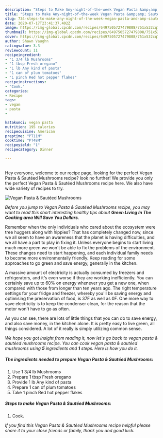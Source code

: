 ```yaml
---
description: "Steps to Make Any-night-of-the-week Vegan Pasta &amp;amp; Sautéed Mushrooms"
title: "Steps to Make Any-night-of-the-week Vegan Pasta &amp;amp; Sautéed Mushrooms"
slug: 734-steps-to-make-any-night-of-the-week-vegan-pasta-and-amp-sauteed-mushrooms
date: 2020-07-17T23:41:37.402Z
image: https://img-global.cpcdn.com/recipes/6497505727479808/751x532cq70/vegan-pasta-sauteed-mushrooms-recipe-main-photo.jpg
thumbnail: https://img-global.cpcdn.com/recipes/6497505727479808/751x532cq70/vegan-pasta-sauteed-mushrooms-recipe-main-photo.jpg
cover: https://img-global.cpcdn.com/recipes/6497505727479808/751x532cq70/vegan-pasta-sauteed-mushrooms-recipe-main-photo.jpg
author: Shawn Vaughn
ratingvalue: 3.3
reviewcount: 11
recipeingredient:
- "1 3/4 lb Mushrooms"
- "1 tbsp Fresh oregano"
- "1 lb Any kind of pasta"
- "1 can of plum tomatoes"
- "1 pinch Red hot pepper flakes"
recipeinstructions:
- "Cook."
categories:
- Recipe
tags:
- vegan
- pasta
- 

katakunci: vegan pasta  
nutrition: 195 calories
recipecuisine: American
preptime: "PT11M"
cooktime: "PT48M"
recipeyield: "1"
recipecategory: Dinner

---
```

<br>
Hey everyone, welcome to our recipe page, looking for the perfect Vegan Pasta &amp; Sautéed Mushrooms recipe? look no further! We provide you only the perfect Vegan Pasta &amp; Sautéed Mushrooms recipe here. We also have wide variety of recipes to try.
<br>


![Vegan Pasta &amp; Sautéed Mushrooms](https://img-global.cpcdn.com/recipes/6497505727479808/751x532cq70/vegan-pasta-sauteed-mushrooms-recipe-main-photo.jpg)

<i>Before you jump to Vegan Pasta &amp; Sautéed Mushrooms recipe, you may want to read this short interesting healthy tips about 
<strong>Green Living In The Cooking area Will Save You Dollars</strong>.</i>
</br>

Remember when the only individuals who cared about the ecosystem were tree huggers along with hippies? That has completely changed now, since we all seem to have an awareness that the planet is having difficulties, and we all have a part to play in fixing it. Unless everyone begins to start living much more green we won't be able to fix the problems of the environment. These changes need to start happening, and each individual family needs to become more environmentally friendly. Keep reading for some approaches to go green and save energy, generally in the kitchen.

A massive amount of electricity is actually consumed by freezers and refrigerators, and it's even worse if they are working inefficiently. You can certainly save up to 60% on energy whenever you get a new one, when compared with those from longer than ten years ago. The right temperature settings for your fridge and freezer, whereby you'll be saving energy and optimising the preservation of food, is 37F as well as 0F. One more way to save electricity is to keep the condenser clean, for the reason that the motor won't have to go as often.

As you can see, there are lots of little things that you can do to save energy, and also save money, in the kitchen alone. It is pretty easy to live green, all things considered. A lot of it really is simply utilizing common sense.


<i>We hope you got insight from reading it, now let's go back to vegan pasta &amp; sautéed mushrooms recipe. You can cook vegan pasta &amp; sautéed mushrooms using <strong>5</strong> ingredients and <strong>1</strong> steps. Here is how you do it.
</i>

##### The ingredients needed to prepare Vegan Pasta &amp; Sautéed Mushrooms:

1. Use 1 3/4 lb Mushrooms
1. Prepare 1 tbsp Fresh oregano
1. Provide 1 lb Any kind of pasta
1. Prepare 1 can of plum tomatoes
1. Take 1 pinch Red hot pepper flakes


##### Steps to make Vegan Pasta &amp; Sautéed Mushrooms:

1. Cook.


<i>If you find this Vegan Pasta &amp; Sautéed Mushrooms recipe helpful please share it to your close friends or family, thank you and good luck.</i>
